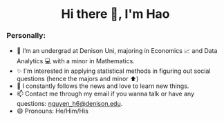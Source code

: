 

<h1 align="center">Hi there 👋, I'm Hao</h1>

### Personally: 
- 🔭 I’m an undergrad at Denison Uni, majoring in Economics 📈 and Data Analytics 💻 with a minor in Mathematics.
- ✨ I'm interested in applying statistical methods in figuring out social questions (hence the majors and minor ⬆️)
- 🎯 I constantly follows the news and love to learn new things. 
- 📫 Contact me through my email if you wanna talk or have any questions: nguyen_h6@denison.edu. 
- 😄 Pronouns: He/Him/His 


